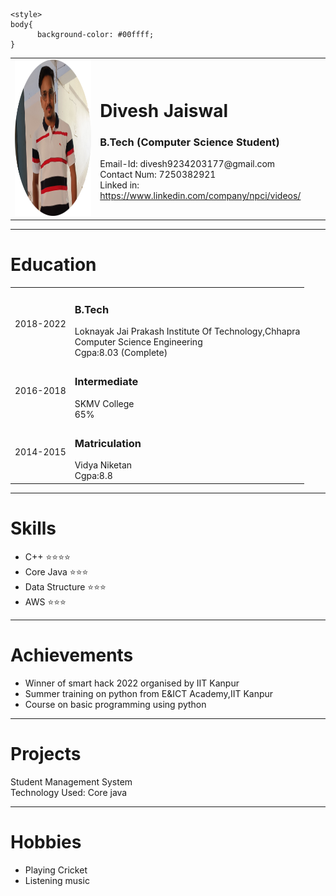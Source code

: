 <html lang="en">
<head>
    <meta charset="UTF-8">
    <meta http-equiv="X-UA-Compatible" content="IE=edge">
    <meta name="viewport" content="width=device-width, initial-scale=1.0">
    <title>Document</title>
    
    <style>
    body{
          background-color: #00ffff;
    }
</style>
</head>
<body>
    <table>
        <tr><td><img src="imagedivesh-modified.png" width="250" height="250"></td>
        <td><h1>Divesh Jaiswal</h1>
        <h3>B.Tech (Computer Science Student)</h3>
        Email-Id: divesh9234203177@gmail.com
        <br>
        Contact Num: 7250382921
        <br>
        Linked in: <a href="https://www.linkedin.com/company/npci/videos/">https://www.linkedin.com/company/npci/videos/</a>
        <br>
        </td>
    </tr>
    </table>
    <hr>
    <h1>Education</h1>
    <table cellspacing="12">
        <tr>
            <td>2018-2022</td>
            <td><h3>B.Tech</h3>
            Loknayak Jai Prakash Institute Of Technology,Chhapra
            <br>
            Computer Science Engineering
            <br>
            Cgpa:8.03 (Complete)
            <br></td>
        </tr>
        <tr>
            <td>2016-2018</td>
            <td><h3>Intermediate</h3>
            SKMV College
            <br>
            65%
            <br>
        </td>
        </tr>
        <tr>
            <td>2014-2015</td>
            <td><h3>Matriculation</h3>
            Vidya Niketan
            <br>
            Cgpa:8.8
            <br>
            </td>
        </tr>
    </table>
    <hr>
    <h1>Skills</h1>
    <ul>
        <li>C++ ⭐⭐⭐⭐</li>
        <li>Core Java ⭐⭐⭐</li>
        <li>Data Structure ⭐⭐⭐</li>
        <li>AWS ⭐⭐⭐</li>
    </ul>
    <hr>
    <h1>Achievements</h1>
    <ul>
        <li>Winner of smart hack 2022 organised by IIT Kanpur</li>
        <li>Summer training on python from E&ICT Academy,IIT Kanpur</li>
        <li>Course on basic programming using python</li>
    </ul>
    <hr>
    <h1>Projects</h1>
    <p>Student Management System
    <br>
    Technology Used: Core java 
    </p>
    <hr>
    <h1>Hobbies</h1>
    <ul>
        <li>Playing Cricket</li>
        <li>Listening music</li>
    </ul>
</body>
</html>
